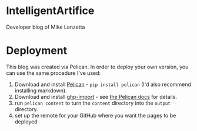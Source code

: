 # IntelligentArtifice

Developer blog of Mike Lanzetta

# Deployment

This blog was created via Pelican. In order to deploy your own version, you can use the same procedure I've used:

1) Download and install [Pelican](http://blog.getpelican.com/) - `pip install pelican` (I'd also recommend installing markdown).
1) Download and install [ghp-import](https://github.com/davisp/ghp-import) - see [the Pelican docs](http://docs.getpelican.com/en/3.6.3/tips.html#publishing-to-github) for details.
1) run `pelican content` to turn the `content` directory into the `output` directory.
1) set up the remote for your GitHub where you want the pages to be deployed
